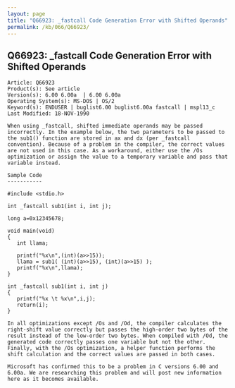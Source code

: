 ```yaml
---
layout: page
title: "Q66923: _fastcall Code Generation Error with Shifted Operands"
permalink: /kb/066/Q66923/
---
```


## Q66923: _fastcall Code Generation Error with Shifted Operands

	Article: Q66923
	Product(s): See article
	Version(s): 6.00 6.00a  | 6.00 6.00a
	Operating System(s): MS-DOS | OS/2
	Keyword(s): ENDUSER | buglist6.00 buglist6.00a fastcall | mspl13_c
	Last Modified: 18-NOV-1990
	
	When using _fastcall, shifted immediate operands may be passed
	incorrectly. In the example below, the two parameters to be passed to
	the sub1() function are stored in ax and dx (per _fastcall
	convention). Because of a problem in the compiler, the correct values
	are not used in this case. As a workaround, either use the /Os
	optimization or assign the value to a temporary variable and pass that
	variable instead.
	
	Sample Code
	-----------
	
	#include <stdio.h>
	
	int _fastcall sub1(int i, int j);
	
	long a=0x12345678;
	
	void main(void)
	{
	   int llama;
	
	   printf("%x\n",(int)(a>>15));
	   llama = sub1( (int)(a>>15), (int)(a>>15) );
	   printf("%x\n",llama);
	}
	
	int _fastcall sub1(int i, int j)
	{
	   printf("%x \t %x\n",i,j);
	   return(i);
	}
	
	In all optimizations except /Os and /Od, the compiler calculates the
	right-shift value correctly but passes the high-order two bytes of the
	result instead of the low-order two bytes. When compiled with /Od, the
	generated code correctly passes one variable but not the other.
	Finally, with the /Os optimization, a helper function performs the
	shift calculation and the correct values are passed in both cases.
	
	Microsoft has confirmed this to be a problem in C versions 6.00 and
	6.00a. We are researching this problem and will post new information
	here as it becomes available.
